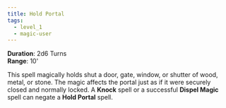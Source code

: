 ```yaml
---
title: Hold Portal
tags:
  - level_1
  - magic-user
---
```

**Duration**: 2d6 Turns  
**Range**: 10'  

This spell magically holds shut a door, gate, window, or shutter of wood, metal, or stone. The magic affects the portal just as if it were securely closed and normally locked. A **Knock** spell or a successful **Dispel Magic** spell can negate a **Hold Portal** spell.